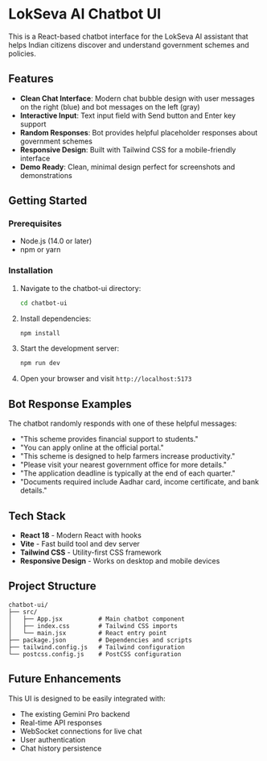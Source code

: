 # LokSeva AI Chatbot UI

This is a React-based chatbot interface for the LokSeva AI assistant that helps Indian citizens discover and understand government schemes and policies.

## Features

- **Clean Chat Interface**: Modern chat bubble design with user messages on the right (blue) and bot messages on the left (gray)
- **Interactive Input**: Text input field with Send button and Enter key support
- **Random Responses**: Bot provides helpful placeholder responses about government schemes
- **Responsive Design**: Built with Tailwind CSS for a mobile-friendly interface
- **Demo Ready**: Clean, minimal design perfect for screenshots and demonstrations

## Getting Started

### Prerequisites

- Node.js (14.0 or later)
- npm or yarn

### Installation

1. Navigate to the chatbot-ui directory:
   ```bash
   cd chatbot-ui
   ```

2. Install dependencies:
   ```bash
   npm install
   ```

3. Start the development server:
   ```bash
   npm run dev
   ```

4. Open your browser and visit `http://localhost:5173`

## Bot Response Examples

The chatbot randomly responds with one of these helpful messages:

- "This scheme provides financial support to students."
- "You can apply online at the official portal."
- "This scheme is designed to help farmers increase productivity."
- "Please visit your nearest government office for more details."
- "The application deadline is typically at the end of each quarter."
- "Documents required include Aadhar card, income certificate, and bank details."

## Tech Stack

- **React 18** - Modern React with hooks
- **Vite** - Fast build tool and dev server
- **Tailwind CSS** - Utility-first CSS framework
- **Responsive Design** - Works on desktop and mobile devices

## Project Structure

```
chatbot-ui/
├── src/
│   ├── App.jsx          # Main chatbot component
│   ├── index.css        # Tailwind CSS imports
│   └── main.jsx         # React entry point
├── package.json         # Dependencies and scripts
├── tailwind.config.js   # Tailwind configuration
└── postcss.config.js    # PostCSS configuration
```

## Future Enhancements

This UI is designed to be easily integrated with:
- The existing Gemini Pro backend
- Real-time API responses
- WebSocket connections for live chat
- User authentication
- Chat history persistence

